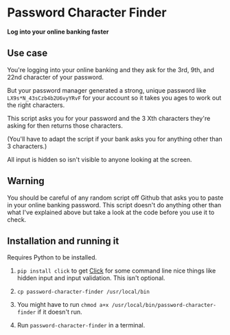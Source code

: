 # Password Character Finder

**Log into your online banking faster**

## Use case
You're logging into your online banking and they ask for the 3rd, 9th, and 22nd character of your password.

But your password manager generated a strong, unique password like `LX9s*N_43sCzb4b2U6vyYRvF` for your account so it takes you ages to work out the right characters.

This script asks you for your password and the 3 Xth characters they're asking for then returns those characters.

(You'll have to adapt the script if your bank asks you for anything other than 3 characters.)

All input is hidden so isn't visible to anyone looking at the screen.

## Warning
You should be careful of any random script off Github that asks you to paste in your online banking password. This script doesn't do anything other than what I've explained above but take a look at the code before you use it to check.

## Installation and running it

Requires Python to be installed.

1. `pip install click` to get [Click](https://click.palletsprojects.com) for some command line nice things like hidden input and input validation. This isn't optional.

2. `cp password-character-finder /usr/local/bin`

3. You might have to run `chmod a+x /usr/local/bin/password-character-finder` if it doesn't run.

4. Run `password-character-finder` in a terminal.
